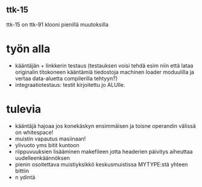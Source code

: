 ## ttk-15 ##
ttk-15 on ttk-91 klooni pienillä muutoksilla

# työn alla #
 * kääntäjän + linkkerin testaus (testauksen voisi tehdä esim niin että lataa originalin titokoneen kääntämiä tiedostoja machinen loader moduulilla ja vertaa data-aluetta compilerilla tehtyyn?)
 * integraatiotestaus: testit kirjoitettu jo ALUlle.
# tulevia #
 * kääntäjä hajoaa jos konekäskyn ensimmäisen ja toisne operandin välissä on whitespace!
 * muistin vapautus masiinaan!
 * ylivuoto yms bitit kuntoon
 * riippuvuuksien lisääminen makefileen jotta headerien päivitys aiheuttaa uudelleenkäännöksen
 * pienin osoitettava muistiyksikkö keskusmuistissa MYTYPE:stä yhteen bittiin
 * n ydintä
